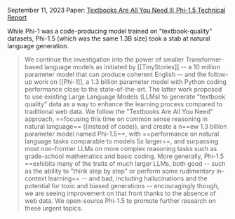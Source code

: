 September 11, 2023
Paper: [Textbooks Are All You Need II: Phi-1.5 Technical Report](https://arxiv.org/abs/2309.05463)

While Phi-1 was a code-producing model trained on "textbook-quality" datasets, Phi-1.5 (which was the same 1.3B size) took a stab at natural language generation.

> We continue the investigation into the power of smaller Transformer-based language models as initiated by [[TinyStories]] -- a 10 million parameter model that can produce coherent English -- and the follow-up work on [[Phi-1]], a 1.3 billion parameter model with Python coding performance close to the state-of-the-art. The latter work proposed to use existing Large Language Models (LLMs) to generate "textbook quality" data as a way to enhance the learning process compared to traditional web data. We follow the "Textbooks Are All You Need" approach, ==focusing this time on common sense reasoning in natural language== ((instead of code)), and create a n==ew 1.3 billion parameter model named Phi-1.5==, with ==performance on natural language tasks comparable to models 5x larger==, and surpassing most non-frontier LLMs on more complex reasoning tasks such as grade-school mathematics and basic coding. More generally, Phi-1.5 ==exhibits many of the traits of much larger LLMs, both good -- such as the ability to "think step by step" or perform some rudimentary in-context learning== -- and bad, including hallucinations and the potential for toxic and biased generations -- encouragingly though, we are seeing improvement on that front thanks to the absence of web data. We open-source Phi-1.5 to promote further research on these urgent topics.